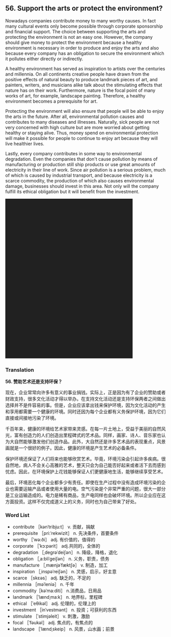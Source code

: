 ## 56. Support the arts or protect the environment?

Nowadays companies contribute money to many worthy causes. In fact many cultural events only become possible through corporate sponsorship and financial support. The choice between supporting the arts and protecting the environment is not an easy one. However, the company should give money to protect the environment because a healthy environment is necessary in order to produce and enjoy the arts and also because every company has an obligation to secure the environment which it pollutes either directly or indirectly.

A healthy environment has served as inspiration to artists over the centuries and millennia. On all continents creative people have drawn from the positive effects of natural beauty to produce landmark pieces of art, and painters, writers, and musicians alike talk about the stimulating effects that nature has on their work. Furthermore, nature is the focal point of many works of art, for example, landscape painting. Therefore, a healthy environment becomes a prerequisite for art.

Protecting the environment will also ensure that people will be able to enjoy the arts in the future. After all, environmental pollution causes and contributes to many diseases and illnesses. Naturally, sick people are not very concerned with high culture but are more worried about getting healthy or staying alive. Thus, money spend on environmental protection will make it possible for people to continue to enjoy art because they will live healthier lives.

Lastly, every company contributes in some way to environmental degradation. Even the companies that don't cause pollution by means of manufacturing or production still ship products or use great amounts of electricity in their line of work. Since air pollution is a serious problem, much of which is caused by industrial transport, and because electricity is a scarce commodity, the production of which also causes environmental damage, businesses should invest in this area. Not only will the company fulfill its ethical obligation but it will benefit from the investment.

![](images/padding_400x500.png)

### Translation

**56. 赞助艺术还是支持环保？**

现在，企业常常向许多有意义的事业捐钱。实际上，正是因为有了企业的赞助或者财政支持，很多文化活动才得以举办。在支持文化活动还是支持环保两者之间做出选择并不是件容易的事。但是，企业应该拿出钱来保护环境，因为文化活动的产生和享用都需要一个健康的环境。同时还因为每个企业都有义务保护环境，因为它们直接或间接地污染了环境。

千百年来，健康的环境给艺术家带来灵感。在每一片土地上，受益于美丽的自然风光，富有创造力的人们创造出里程碑式的艺术品。同样，画家、诗人、音乐家也认为大自然能够激发他们创造作品。此外，大自然还是许多艺术品的表现重点，风景画就是一个很好的例子。因此，健康的环境是产生艺术的必备条件。

保护环境还保证了人们将来也能够欣赏艺术。毕竟，环境污染会引起许多疾病。很自然地，病人不会关心高雅的艺术，整天只会为自己能否好起来或者活下去而感到忧虑。因此，在环境保护上花钱能够保证人们更健康地生活，能够继续享受艺术。

最后，环境恶化每个企业都多少有责任。即使在生产过程中没有造成环境污染的企业也需要运输产品或者使用大量的电。空气污染是个非常严重的问题，很大一部分是工业运输造成的。电力是稀有商品，生产电同样也会破坏环境。所以企业应在这方面投资。这样不仅完成道义上的义务，同时也为自己带来了好处。

### Word List

+ contribute ［kənˈtribju:t］ v. 贡献，捐献
+ prerequisite ［pri:ˈrekwizit］ n. 先决条件，首要条件
+ worthy ［ˈwə:ði］ adj. 有价值的，值得的
+ corporate ［ˈkɔ:pərit］ adj.共同的，全体的
+ degradation ［ˌdegrəˈdeiʃən］ n. 降级，降格，退化
+ obligation ［ˌa:bliˈgeiʃən］ n. 义务，职责，债务
+ manufacture ［ˌmænjəˈfæktʃə］ v. 制造，加工
+ inspiration ［ˌinspəˈreiʃən］ n. 灵感，启示，好主意
+ scarce ［skεəs］ adj. 缺乏的，不足的
+ millennia ［məˈleniə］ n. 千年
+ commodity［kəˈma:diti］ n.消费品，日用品
+ landmark ［ˈlændˌma:k］ n. 地界标，里程碑
+ ethical ［ˈeθikəl］ adj. 伦理的，伦理上的
+ investment ［inˈvestmənt］ n. 投资；可获利的东西
+ stimulate ［ˈstimjəleit］ v. 刺激，激励
+ focal ［ˈfəukəl］ adj. 焦点的，有焦点的
+ landscape ［ˈlændˌskeip］ n. 风景，山水画；前景  


